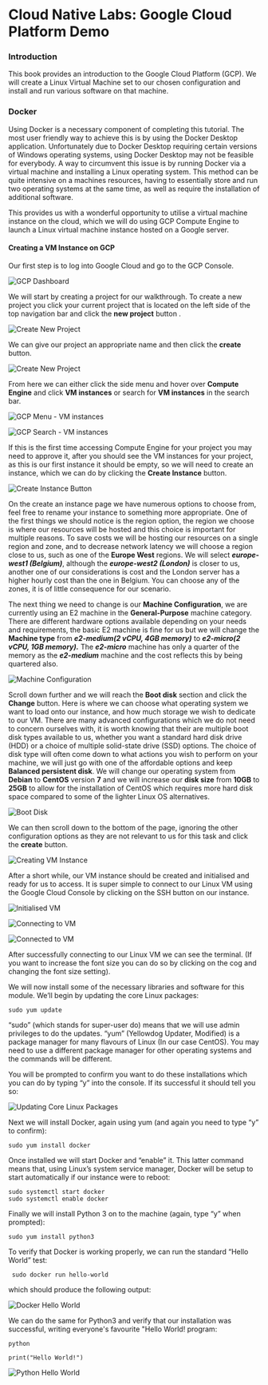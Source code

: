 ﻿# Cloud Native Labs: Google Cloud Platform Demo

### Introduction

This book provides an introduction to the Google Cloud Platform (GCP). We will create a Linux Virtual Machine set to our chosen configuration and install and run various software on that machine.

### Docker

Using Docker is a necessary component of completing this tutorial. The most user friendly way to achieve this is by using the Docker Desktop application. Unfortunately due to Docker Desktop requiring certain versions of Windows operating systems, using Docker Desktop may not be feasible for everybody. A way to circumvent this issue is by running Docker via a virtual machine and installing a Linux operating system. This method can be quite intensive on a machines resources, having to essentially store and run two operating systems at the same time, as well as require the installation of additional software. 

This provides us with a wonderful opportunity to utilise a virtual machine instance on the cloud, which we will do using GCP Compute Engine to launch a Linux virtual machine instance hosted on a Google server.

#### Creating a VM Instance on GCP

Our first step is to log into Google Cloud and go to the GCP Console.

![GCP Dashboard](https://raw.githubusercontent.com/Jordan-Bruno/cnc-workbook/a2e787456015c8f2ac9e7d35b7f652f3ac45bf43/images/gcp-dashboard.PNG)

We will start by creating a project for our walkthrough. To create a new project you click your current project that is located on the left side of the top navigation bar and click the **new project** button .

![Create New Project](https://raw.githubusercontent.com/Jordan-Bruno/cnc-workbook/main/images/gcp-new-project.png)

We can give our project an appropriate name and then click the **create** button.

![Create New Project](https://raw.githubusercontent.com/Jordan-Bruno/cnc-workbook/main/images/gcp-create-project.png)

From here we can either click the side menu and hover over **Compute Engine** and click **VM instances** or search for **VM instances** in the search bar.

![GCP Menu - VM instances](https://raw.githubusercontent.com/Jordan-Bruno/cnc-workbook/main/images/vm-instances-menu.png)

![GCP Search - VM instances](https://raw.githubusercontent.com/Jordan-Bruno/cnc-workbook/main/images/vm-instances-search.PNG)

If this is the first time accessing Compute Engine for your project you may need to approve it, after you should see the VM instances for your project, as this is our first instance it should be empty, so we will need to create an instance, which we can do by clicking the  **Create Instance** button.

![Create Instance Button](https://raw.githubusercontent.com/Jordan-Bruno/cnc-workbook/main/images/create-instance.PNG)

On the create an instance page we have numerous options to choose from, feel free to rename your instance to something more appropriate. One of the first things we should notice is the region option, the region we choose is where our resources will be hosted and this choice is important for multiple reasons. To save costs we will be hosting our resources on a single region and zone, and to decrease network latency we will choose a region close to us, such as one of the **Europe West** regions. We will select ***europe-west1 (Belgium)***, although the ***europe-west2 (London)*** is closer to us, another one of our considerations is cost and the London server has a higher hourly cost than the one in Belgium. You can choose any of the zones, it is of little consequence for our scenario.

The next thing we need to change is our **Machine Configuration**, we are currently using an E2 machine in the  **General-Purpose** machine category. There are different hardware options available depending on your needs and requirements, the basic E2 machine is fine for us but we will change the **Machine type** from ***e2-medium(2 vCPU, 4GB memory)*** to ***e2-micro(2 vCPU, 1GB memory).***  The ***e2-micro*** machine has only a quarter of the memory as the ***e2-medium*** machine and the cost reflects this by being quartered also. 

![Machine Configuration](https://raw.githubusercontent.com/Jordan-Bruno/cnc-workbook/main/images/vm-instance-machine-configuration.PNG)

Scroll down further and we will reach the **Boot disk** section and click the **Change** button. Here is where we can choose what operating system we want to load onto our instance, and how much storage we wish to dedicate to our VM.  There are many advanced configurations which we do not need to concern ourselves with, it is worth knowing that their are multiple boot disk types available to us, whether you want a standard hard disk drive (HDD) or a choice of multiple solid-state drive (SSD) options. The choice of disk type will often come down to what actions you wish to perform on your machine, we will just go with one of the affordable options and keep **Balanced persistent disk**. We will change our operating system from **Debian** to **CentOS** version **7** and we will increase our **disk size** from **10GB** to **25GB** to allow for the installation of CentOS which requires more hard disk space compared to some of the lighter Linux OS alternatives.

![Boot Disk](https://raw.githubusercontent.com/Jordan-Bruno/cnc-workbook/main/images/vm-instance-boot-disk.PNG)

We can then scroll down to the bottom of the page, ignoring the other configuration options as they are not relevant to us for this task and click the **create** button.

![Creating VM Instance](https://raw.githubusercontent.com/Jordan-Bruno/cnc-workbook/main/images/gcp-final-create-instance.png)

After a short while, our VM instance should be created and initialised and ready for us to access. It is super simple to connect to our Linux VM using the Google Cloud Console by clicking on the SSH button on our instance. 

![Initialised VM](https://raw.githubusercontent.com/Jordan-Bruno/cnc-workbook/main/images/gcp-ssh-instance.png)

![Connecting to VM](https://raw.githubusercontent.com/Jordan-Bruno/cnc-workbook/main/images/connecting-to-instance.png)

![Connected to VM](https://raw.githubusercontent.com/Jordan-Bruno/cnc-workbook/main/images/connected-to-instance.png)

After successfully connecting to our Linux VM we can see the terminal. (If you want to increase the font size you can do so by clicking on the cog and changing the font size setting).

We will now install some of the necessary libraries and software for this module. We’ll begin by updating the core Linux packages:

```sudo yum update```

“sudo” (which stands for super-user do) means that we will use admin privileges to do the updates. “yum” (Yellowdog Updater, Modified) is a package manager for many flavours of Linux (In our case CentOS). You may need to use a different package manager for other operating systems and the commands will be different.

You will be prompted to confirm you want to do these installations which you can do by typing “y” into the console. If its successful it should tell you so:

![Updating Core Linux Packages](https://raw.githubusercontent.com/Jordan-Bruno/cnc-workbook/main/images/sudo-yum-update.png)

Next we will install Docker, again using yum (and again you need to type “y” to confirm):

```sudo yum install docker```

Once installed we will start Docker and “enable” it. This latter command means that, using Linux’s system service manager, Docker will be setup to start automatically if our instance were to reboot:

```
sudo systemctl start docker
sudo systemctl enable docker
```

Finally we will install Python 3 on to the machine (again, type “y” when prompted):

```sudo yum install python3```

To verify that Docker is working properly, we can run the standard “Hello World” test:

``` sudo docker run hello-world```

which should produce the following output:

![Docker Hello World](https://raw.githubusercontent.com/Jordan-Bruno/cnc-workbook/main/images/docker-hello-world.png)

We can do the same for Python3 and verify that our installation was successful, writing everyone's favourite "Hello World! program:

```python```

```print("Hello World!")```

![Python Hello World](https://raw.githubusercontent.com/Jordan-Bruno/cnc-workbook/main/images/python-hello-world.png)
